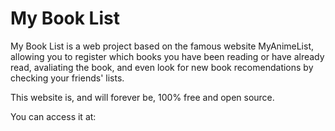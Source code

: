 # My Book List

My Book List is a web project based on the famous website MyAnimeList, allowing
you to register which books you have been reading or have already read, avaliating
the book, and even look for new book recomendations by checking your friends' lists.

This website is, and will forever be, 100% free and open source.

You can access it at: <a href=""></a>